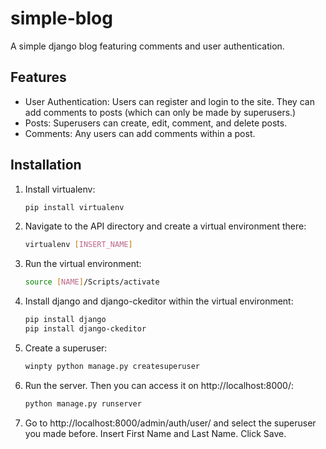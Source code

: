 # simple-blog

A simple django blog featuring comments and user authentication.

## Features
- User Authentication: Users can register and login to the site. They can add comments to posts (which can only be made by superusers.)
- Posts: Superusers can create, edit, comment, and delete posts.
- Comments: Any users can add comments within a post.

## Installation
1. Install virtualenv:

    ```bash
    pip install virtualenv
    ```
    
2. Navigate to the API directory and create a virtual environment there:
 
    ```bash
    virtualenv [INSERT_NAME]
    ```
    
3. Run the virtual environment:
 
    ```bash
    source [NAME]/Scripts/activate
    ```
    
 
4. Install django and django-ckeditor within the virtual environment:
 
    ```bash
    pip install django
    pip install django-ckeditor
    ```
5. Create a superuser:
 
    ```bash
    winpty python manage.py createsuperuser
    ```
    
6. Run the server. Then you can access it on http://localhost:8000/:
    ```bash
    python manage.py runserver
    ```
7. Go to http://localhost:8000/admin/auth/user/ and select the superuser you made before. Insert First Name and Last Name. Click Save.
    
    
    
    
    
